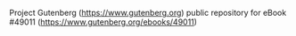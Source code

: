 Project Gutenberg (https://www.gutenberg.org) public repository for eBook #49011 (https://www.gutenberg.org/ebooks/49011)
